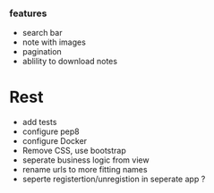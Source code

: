 
### features
- search bar
- note with images
- pagination
- ablility to download notes


# Rest
- add tests
- configure pep8
- configure Docker
- Remove CSS, use bootstrap
- seperate business logic from view
- rename urls to more fitting names
- seperte registertion/unregistion in seperate app ? 


